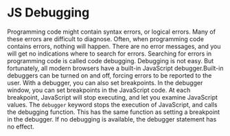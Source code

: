 # JS Debugging
Programming code might contain syntax errors, or logical errors. Many of these errors are difficult to diagnose. Often, when programming code contains errors, nothing will happen. There are no error messages, and you will get no indications where to search for errors. Searching for errors in programming code is called code debugging. Debugging is not easy. But fortunately, all modern browsers have a built-in JavaScript debugger.Built-in debuggers can be turned on and off, forcing errors to be reported to the user. With a debugger, you can also set breakpoints. In the debugger window, you can set breakpoints in the JavaScript code. At each breakpoint, JavaScript will stop executing, and let you examine JavaScript values. The `debugger` keyword stops the execution of JavaScript, and calls the debugging function. This has the same function as setting a breakpoint in the debugger. If no debugging is available, the debugger statement has no effect.